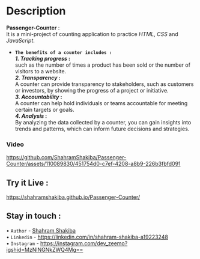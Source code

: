 # Description
**Passenger-Counter** :<br/>
It is a mini-project of counting application to practice _HTML_, _CSS_ and _JavaScript_.  

- **`The benefits of a counter includes :`**<br/>
**_1. Tracking progress_ :**<br/>
such as the number of times a product has been sold or the number of visitors to a website.<br/>
**_2. Transparency_ :**<br/>
A counter can provide transparency to stakeholders, such as customers or investors, by showing the progress of a project or initiative.<br/>
**_3. Accountability_ :**<br/>
A counter can help hold individuals or teams accountable for meeting certain targets or goals.<br/>
**_4. Analysis_ :**<br/>
By analyzing the data collected by a counter, you can gain insights into trends and patterns, which can inform future decisions and strategies.

### Video
https://github.com/ShahramShakiba/Passenger-Counter/assets/110089830/451754d0-c7ef-4208-a8b9-226b3fbfd091

## Try it Live :
 https://shahramshakiba.github.io/Passenger-Counter/

 ## Stay in touch :
 • ` Author ` - <a href="https://t.me/DevZEEMO">Shahram Shakiba</a> <br/>
 • ` Linkedin ` - https://linkedin.com/in/shahram-shakiba-a19223248 <br/>
 • ` Instagram ` - https://instagram.com/dev_zeemo?igshid=MzNlNGNkZWQ4Mg==
